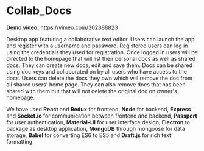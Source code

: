 # Collab_Docs

**Demo video:** https://vimeo.com/302388823

Desktop app featuring a collaborative text editor. Users can launch the app and register with a username and password. Registered users can log in using the credentials they used for registration. Once logged in users will be directed to the homepage that will list their personal docs as well as shared docs. They can create new docs, edit and save them. Docs can be shared using doc keys and collaborated on by all users who have access to the docs. Users can delete the docs they own which will remove the doc from all shared users' home page. They can also remove docs that has been shared with them but that will not delete the original doc on owner's homepage.

We have used **React** and **Redux** for frontend, **Node** for backend, **Express** and **Socket.io** for communication between frontend and backend, **Passport** for user authentication, **Material-UI** for user interface design, **Electron** to package as desktop application, **MongoDB** through mongoose for data storage, **Babel** for converting ES6 to ES5 and **Draft.js** for rich text formatting.
